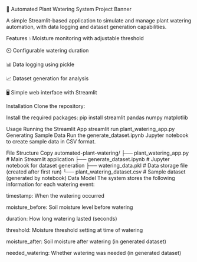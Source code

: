 🌱 Automated Plant Watering System
Project Banner

A simple Streamlit-based application to simulate and manage plant watering automation, with data logging and dataset generation capabilities.

Features
💧 Moisture monitoring with adjustable threshold

⏲️ Configurable watering duration

📊 Data logging using pickle

📈 Dataset generation for analysis

🖥️ Simple web interface with Streamlit

Installation
Clone the repository:

Install the required packages:
pip install streamlit pandas numpy matplotlib

Usage
Running the Streamlit App
streamlit run plant_watering_app.py
Generating Sample Data
Run the generate_dataset.ipynb Jupyter notebook to create sample data in CSV format.

File Structure
Copy
automated-plant-watering/
├── plant_watering_app.py        # Main Streamlit application
├── generate_dataset.ipynb       # Jupyter notebook for dataset generation
├── watering_data.pkl            # Data storage file (created after first run)
└── plant_watering_dataset.csv   # Sample dataset (generated by notebook)
Data Model
The system stores the following information for each watering event:

timestamp: When the watering occurred

moisture_before: Soil moisture level before watering

duration: How long watering lasted (seconds)

threshold: Moisture threshold setting at time of watering

moisture_after: Soil moisture after watering (in generated dataset)

needed_watering: Whether watering was needed (in generated dataset)
